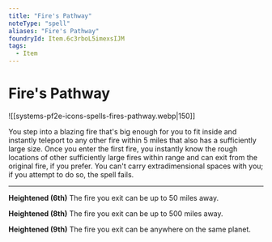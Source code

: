 ```yaml
---
title: "Fire's Pathway"
noteType: "spell"
aliases: "Fire's Pathway"
foundryId: Item.6c3rboL5imexsIJM
tags:
  - Item
---
```


# Fire's Pathway
![[systems-pf2e-icons-spells-fires-pathway.webp|150]]

You step into a blazing fire that's big enough for you to fit inside and instantly teleport to any other fire within 5 miles that also has a sufficiently large size. Once you enter the first fire, you instantly know the rough locations of other sufficiently large fires within range and can exit from the original fire, if you prefer. You can't carry extradimensional spaces with you; if you attempt to do so, the spell fails.

* * *

**Heightened (6th)** The fire you exit can be up to 50 miles away.

**Heightened (8th)** The fire you exit can be up to 500 miles away.

**Heightened (9th)** The fire you exit can be anywhere on the same planet.

